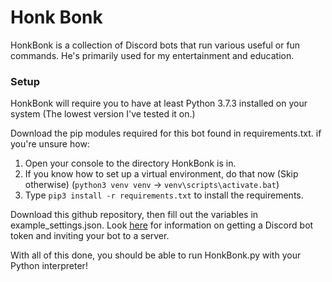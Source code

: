 # Honk Bonk

HonkBonk is a collection of Discord bots that run various useful or fun commands.
He's primarily used for my entertainment and education.

### Setup
HonkBonk will require you to have at least Python 3.7.3 installed on your system (The lowest version I've tested it on.)

Download the pip modules required for this bot found in requirements.txt. if you're unsure how:
1. Open your console to the directory HonkBonk is in.
1. If you know how to set up a virtual environment, do that now (Skip otherwise) (`python3 venv venv` -> `venv\scripts\activate.bat`)
1. Type `pip3 install -r requirements.txt` to install the requirements.

Download this github repository, then fill out the variables in example_settings.json. Look [here](https://realpython.com/how-to-make-a-discord-bot-python/#creating-an-application) for information on getting a Discord bot token and inviting your bot to a server.

With all of this done, you should be able to run HonkBonk.py with your Python interpreter!